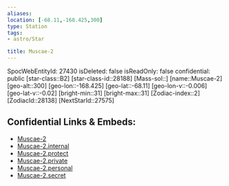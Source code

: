 ```yaml
---
aliases: 
location: [-68.11,-168.425,300]
type: Station
tags:
- astro/Star

title: Muscae-2
---
```

SpocWebEntityId: 27430
isDeleted: false
isReadOnly: false
confidential: public
[star-class::B2]
[star-class-id::28188]
[Mass-sol::]
[name::Muscae-2]
[geo-alt::300]
[geo-lon::-168.425]
[geo-lat::-68.11]
[geo-lon-v::-0.006]
[geo-lat-v::-0.02]
[bright-min::31]
[bright-max::31]
[Zodiac-index::2]
[ZodiacId::28138]
[NextStarId::27575]



## Confidential Links & Embeds: 
- [Muscae-2](../../../_public/astro/Star/Muscae-2.md) 
- [Muscae-2.internal](../../../_internal/astro/Star/Muscae-2.internal.md) 
- [Muscae-2.protect](../../../_protect/astro/Star/Muscae-2.protect.md) 
- [Muscae-2.private](../../../_private/astro/Star/Muscae-2.private.md) 
- [Muscae-2.personal](../../../_personal/astro/Star/Muscae-2.personal.md) 
- [Muscae-2.secret](../../../_secret/astro/Star/Muscae-2.secret.md) 

